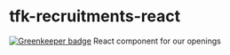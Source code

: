 # tfk-recruitments-react

[![Greenkeeper badge](https://badges.greenkeeper.io/telemark/tfk-recruitments-react.svg)](https://greenkeeper.io/)
React component for our openings
